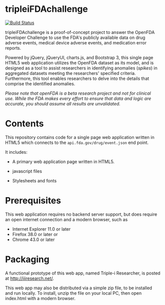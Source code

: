 tripleiFDAchallenge
===================

[![Build Status](https://travis-ci.org/FDA/openfda.svg?branch=master)](https://github.com/dougboude/tripleifdachallenge)

tripleiFDAchallenge is a proof-of-concept project to answer the OpenFDA Developer Challenge to use the FDA's publicly available data on drug adverse events, medical device adverse events, and medication error reports.  

Powered by jQuery, jQueryUI, charts.js, and Bootstrap 3, this single page HTML5 web application utilizes the OpenFDA dataset as its model, and is designed as a tool to assist researchers in identifying anomalies (*spikes*) in aggregated datasets meeting the researchers' specified criteria.  Furthermore, this tool enables researchers to delve into the details that comprise the identified anomalies.

*Please note that openFDA is a beta research project and not for clinical use. While the FDA makes every effort to ensure that data and logic are accurate, you should assume all results are unvalidated.*

# Contents

This repository contains code for a single page web application written in HTML5 which connects to the `api.fda.gov/drug/event.json` end point.  

It includes:

* A primary web application page written in HTML5.

* javascript files

* Stylesheets and fonts

# Prerequisites

This web application requires no backend server support, but does require an open internet connection and a modern browser, such as 
   * Internet Explorer 11.0 or later
   * Firefox 38.0 or later 
or 
   * Chrome 43.0 or later

# Packaging

A functional prototype of this web app, named Triple-i Researcher, is posted at http://iiiresearch.net/.

This web app may also be distributed via a simple zip file, to be installed and run locally.
To install, unzip the file on your local PC, then open index.html with a modern browser.